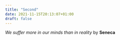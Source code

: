 ```yaml
---
title: "Second"
date: 2021-11-15T20:13:07+01:00
draft: false
---
```


*We suffer more in our minds than in reality* by **Seneca**

